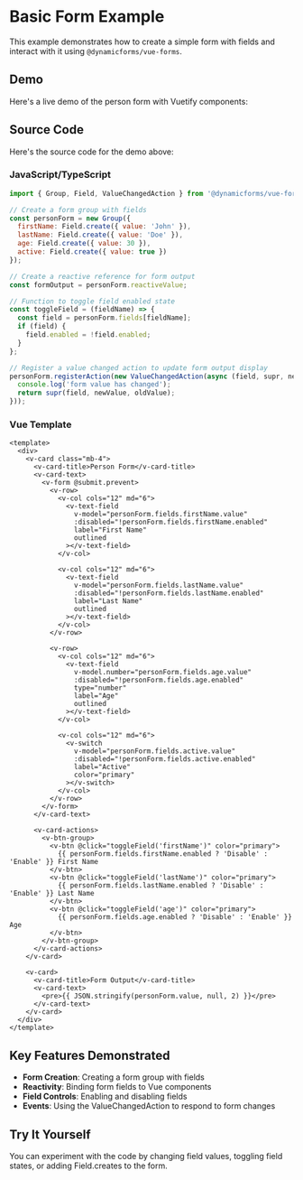 # Basic Form Example

This example demonstrates how to create a simple form with fields and interact with it using `@dynamicforms/vue-forms`.

## Demo

Here's a live demo of the person form with Vuetify components:

<PersonFormDemo />

## Source Code

Here's the source code for the demo above:

### JavaScript/TypeScript

```js
import { Group, Field, ValueChangedAction } from '@dynamicforms/vue-forms';

// Create a form group with fields
const personForm = new Group({
  firstName: Field.create({ value: 'John' }),
  lastName: Field.create({ value: 'Doe' }),
  age: Field.create({ value: 30 }),
  active: Field.create({ value: true })
});

// Create a reactive reference for form output
const formOutput = personForm.reactiveValue;

// Function to toggle field enabled state
const toggleField = (fieldName) => {
  const field = personForm.fields[fieldName];
  if (field) {
    field.enabled = !field.enabled;
  }
};

// Register a value changed action to update form output display
personForm.registerAction(new ValueChangedAction(async (field, supr, newValue, oldValue) => {
  console.log('form value has changed');
  return supr(field, newValue, oldValue);
}));
```

### Vue Template

```vue
<template>
  <div>
    <v-card class="mb-4">
      <v-card-title>Person Form</v-card-title>
      <v-card-text>
        <v-form @submit.prevent>
          <v-row>
            <v-col cols="12" md="6">
              <v-text-field
                v-model="personForm.fields.firstName.value"
                :disabled="!personForm.fields.firstName.enabled"
                label="First Name"
                outlined
              ></v-text-field>
            </v-col>
            
            <v-col cols="12" md="6">
              <v-text-field
                v-model="personForm.fields.lastName.value"
                :disabled="!personForm.fields.lastName.enabled"
                label="Last Name"
                outlined
              ></v-text-field>
            </v-col>
          </v-row>
          
          <v-row>
            <v-col cols="12" md="6">
              <v-text-field
                v-model.number="personForm.fields.age.value"
                :disabled="!personForm.fields.age.enabled"
                type="number"
                label="Age"
                outlined
              ></v-text-field>
            </v-col>
            
            <v-col cols="12" md="6">
              <v-switch
                v-model="personForm.fields.active.value"
                :disabled="!personForm.fields.active.enabled"
                label="Active"
                color="primary"
              ></v-switch>
            </v-col>
          </v-row>
        </v-form>
      </v-card-text>
      
      <v-card-actions>
        <v-btn-group>
          <v-btn @click="toggleField('firstName')" color="primary">
            {{ personForm.fields.firstName.enabled ? 'Disable' : 'Enable' }} First Name
          </v-btn>
          <v-btn @click="toggleField('lastName')" color="primary">
            {{ personForm.fields.lastName.enabled ? 'Disable' : 'Enable' }} Last Name
          </v-btn>
          <v-btn @click="toggleField('age')" color="primary">
            {{ personForm.fields.age.enabled ? 'Disable' : 'Enable' }} Age
          </v-btn>
        </v-btn-group>
      </v-card-actions>
    </v-card>

    <v-card>
      <v-card-title>Form Output</v-card-title>
      <v-card-text>
        <pre>{{ JSON.stringify(personForm.value, null, 2) }}</pre>
      </v-card-text>
    </v-card>
  </div>
</template>
```

## Key Features Demonstrated

- **Form Creation**: Creating a form group with fields
- **Reactivity**: Binding form fields to Vue components
- **Field Controls**: Enabling and disabling fields
- **Events**: Using the ValueChangedAction to respond to form changes

## Try It Yourself

You can experiment with the code by changing field values, toggling field states, or adding Field.creates to the form.

<script setup>
import PersonFormDemo from '../components/person-form-demo.vue'
</script>
